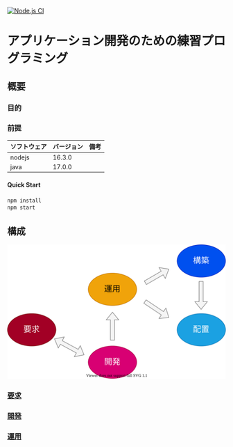 [![Node.js CI](https://github.com/k2works/application_programing_excercise_2022/actions/workflows/node.js.yml/badge.svg)](https://github.com/k2works/application_programing_excercise_2022/actions/workflows/node.js.yml)

# アプリケーション開発のための練習プログラミング

## 概要

### 目的

### 前提

| ソフトウェア | バージョン  | 備考 |
|:-------|:-------| :--- |
| nodejs | 16.3.0 |      |
| java   | 17.0.0 |      |

#### Quick Start

```bash
npm install
npm start
```

## 構成

![](./docs/images/life_cycle.drawio.svg)

### [要求](./docs/index.adoc)

### [開発](./docs/index.adoc)

### [運用](./docs/index.adoc)

